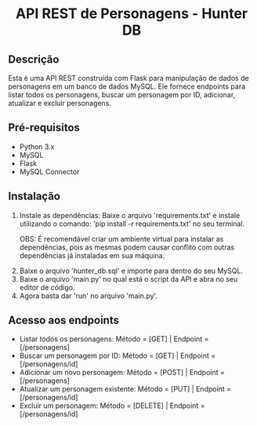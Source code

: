 <h1 align="center">API REST de Personagens - Hunter DB</h1>
<h2>Descrição</h2>
<p>Esta é uma API REST construída com Flask para manipulação de dados de personagens em um banco de dados MySQL. Ele fornece endpoints para listar todos os personagens, buscar um personagem por ID, adicionar, atualizar e excluir personagens.</p>
<h2>Pré-requisitos</h2>
<ul>
  <li>Python 3.x</li>
  <li>MySQL</li>
  <li>Flask</li>
  <li>MySQL Connector</li>
</ul>
<h2>Instalação</h2>
<ol>
  <li>Instale as dependências: Baixe o arquivo 'requirements.txt' e instale utilizando o comando: 'pip install -r requirements.txt' no seu terminal.</li>
  <p>OBS: É recomendável criar um ambiente virtual para instalar as dependências, pois as mesmas podem causar conflito com outras dependências já instaladas em sua máquina.</p>
  <li>Baixe o arquivo 'hunter_db.sql' e importe para dentro do seu MySQL.</li>
  <li>Baixe o arquivo 'main.py' no qual está o script da API e abra no seu editor de código.</li>
  <li>Agora basta dar 'run' no arquivo 'main.py'.</li>
</ol>
<h2>Acesso aos endpoints</h2>
<ul>
  <li>Listar todos os personagens: Método = [GET] | Endpoint = [/personagens]</li>
  <li>Buscar um personagem por ID: Método = [GET] | Endpoint = [/personagens/id]</li>
  <li>Adicionar um novo personagem: Método = [POST] | Endpoint = [/personagens]</li>
  <li>Atualizar um personagem existente: Método = [PUT] | Endpoint = [/personagens/id]</li>
  <li>Excluir um personagem: Método = [DELETE] | Endpoint = [/personagens/id]</li>
</ul>
